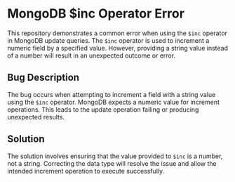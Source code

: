 # MongoDB $inc Operator Error
This repository demonstrates a common error when using the `$inc` operator in MongoDB update queries.  The `$inc` operator is used to increment a numeric field by a specified value. However, providing a string value instead of a number will result in an unexpected outcome or error.

## Bug Description
The bug occurs when attempting to increment a field with a string value using the `$inc` operator. MongoDB expects a numeric value for increment operations.  This leads to the update operation failing or producing unexpected results.

## Solution
The solution involves ensuring that the value provided to `$inc` is a number, not a string.  Correcting the data type will resolve the issue and allow the intended increment operation to execute successfully.
